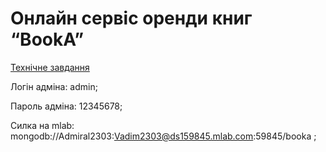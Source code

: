 # Онлайн сервіс оренди книг “BookA” #

[Технічне завдання](https://docs.google.com/document/d/1N4TDvEI8wzvB2W_1BpA4QDegXS88Aka_Vt00z-d4B-8/edit#)


Логін адміна: admin;

Пароль адміна: 12345678;

Силка на mlab: mongodb://Admiral2303:Vadim2303@ds159845.mlab.com:59845/booka ; 
